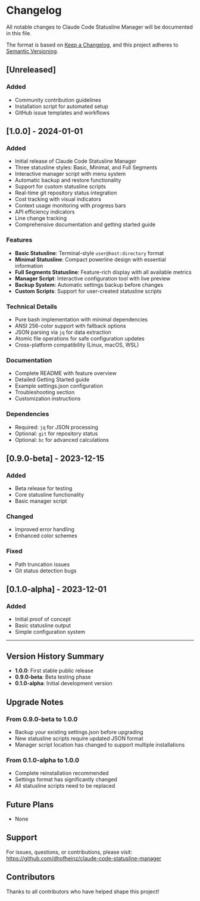 # Changelog

All notable changes to Claude Code Statusline Manager will be documented in this file.

The format is based on [Keep a Changelog](https://keepachangelog.com/en/1.0.0/),
and this project adheres to [Semantic Versioning](https://semver.org/spec/v2.0.0.html).

## [Unreleased]

### Added
- Community contribution guidelines
- Installation script for automated setup
- GitHub issue templates and workflows

## [1.0.0] - 2024-01-01

### Added
- Initial release of Claude Code Statusline Manager
- Three statusline styles: Basic, Minimal, and Full Segments
- Interactive manager script with menu system
- Automatic backup and restore functionality
- Support for custom statusline scripts
- Real-time git repository status integration
- Cost tracking with visual indicators
- Context usage monitoring with progress bars
- API efficiency indicators
- Line change tracking
- Comprehensive documentation and getting started guide

### Features
- **Basic Statusline**: Terminal-style `user@host:directory` format
- **Minimal Statusline**: Compact powerline design with essential information
- **Full Segments Statusline**: Feature-rich display with all available metrics
- **Manager Script**: Interactive configuration tool with live preview
- **Backup System**: Automatic settings backup before changes
- **Custom Scripts**: Support for user-created statusline scripts

### Technical Details
- Pure bash implementation with minimal dependencies
- ANSI 256-color support with fallback options
- JSON parsing via `jq` for data extraction
- Atomic file operations for safe configuration updates
- Cross-platform compatibility (Linux, macOS, WSL)

### Documentation
- Complete README with feature overview
- Detailed Getting Started guide
- Example settings.json configuration
- Troubleshooting section
- Customization instructions

### Dependencies
- Required: `jq` for JSON processing
- Optional: `git` for repository status
- Optional: `bc` for advanced calculations

## [0.9.0-beta] - 2023-12-15

### Added
- Beta release for testing
- Core statusline functionality
- Basic manager script

### Changed
- Improved error handling
- Enhanced color schemes

### Fixed
- Path truncation issues
- Git status detection bugs

## [0.1.0-alpha] - 2023-12-01

### Added
- Initial proof of concept
- Basic statusline output
- Simple configuration system

---

## Version History Summary

- **1.0.0**: First stable public release
- **0.9.0-beta**: Beta testing phase
- **0.1.0-alpha**: Initial development version

## Upgrade Notes

### From 0.9.0-beta to 1.0.0
- Backup your existing settings.json before upgrading
- New statusline scripts require updated JSON format
- Manager script location has changed to support multiple installations

### From 0.1.0-alpha to 1.0.0
- Complete reinstallation recommended
- Settings format has significantly changed
- All statusline scripts need to be replaced

## Future Plans

- None

## Support

For issues, questions, or contributions, please visit:
https://github.com/dhofheinz/claude-code-statusline-manager

## Contributors

Thanks to all contributors who have helped shape this project!